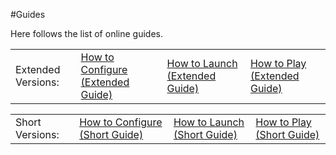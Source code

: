 #Guides

<p></p>

Here follows the list of online guides. 

<table width="100%" style="customtable">
<tr>
<td>
Extended Versions:  
</td> 
<td>
<a href="configureextguide" width="200"> How to Configure (Extended Guide)</a> 
</td> 
<td> 
<a href="launchextguide" width="200">How to Launch (Extended Guide)</a> 
</td>
<td> 
<a href="playextguide" width="200">How to Play (Extended Guide)</a> 
</td>
</tr>
</table>

<p></p>

<table width="100%" style="customtable">
<tr>
<td>
Short Versions:  
</td> 
<td>
<a href="configureshtguide" width="200">How to Configure (Short Guide)</a> 
</td> 
<td> 
<a href="launchshtguide" width="200"> How to Launch (Short Guide)</a> 
</td>
<td> 
<a href="playshtguide" width="200">How to Play (Short Guide)</a> 
</td>
</tr>
</table>

